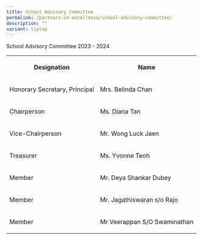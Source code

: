 ```yaml
---
title: School Advisory Committee
permalink: /partners-in-excellence/school-advisory-committee/
description: ""
variant: tiptap
---
```

<p>School Advisory Committee 2023 - 2024</p><table><tbody><tr><th rowspan="1" colspan="1"><p>Designation</p></th><th rowspan="1" colspan="1"><p>Name</p></th></tr><tr><td rowspan="1" colspan="1"><p>Honorary Secretary, Principal</p></td><td rowspan="1" colspan="1"><p>Mrs. Belinda Chan</p></td></tr><tr><td rowspan="1" colspan="1"><p>Chairperson</p></td><td rowspan="1" colspan="1"><p>Ms. Diana Tan</p></td></tr><tr><td rowspan="1" colspan="1"><p>Vice-Chairperson</p></td><td rowspan="1" colspan="1"><p>Mr. Wong Luck Jaen</p></td></tr><tr><td rowspan="1" colspan="1"><p>Treasurer</p></td><td rowspan="1" colspan="1"><p>Ms. Yvonne Teoh</p></td></tr><tr><td rowspan="1" colspan="1"><p>Member</p></td><td rowspan="1" colspan="1"><p>Mr. Deya Shankar Dubey</p></td></tr><tr><td rowspan="1" colspan="1"><p>Member</p></td><td rowspan="1" colspan="1"><p>Mr. Jagathiswaran s/o Rajo</p></td></tr><tr><td rowspan="1" colspan="1"><p>Member</p></td><td rowspan="1" colspan="1"><p>Mr Veerappan S/O Swaminathan</p></td></tr></tbody></table><p></p>